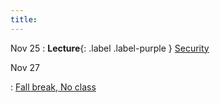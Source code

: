 ```yaml
---
title:
---
```


Nov 25
: **Lecture**{: .label .label-purple } [Security](#)

Nov 27

: [Fall break, No class](#)

